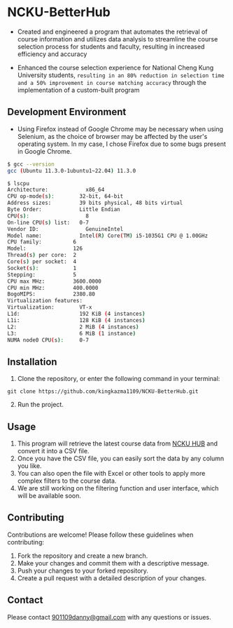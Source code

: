 # NCKU-BetterHub

- Created and engineered a program that automates the retrieval of course information and utilizes data analysis to streamline the course selection process for students and faculty, resulting in increased efficiency and accuracy

- Enhanced the course selection experience for National Cheng Kung University students, `resulting in an 80% reduction in selection time and a 50% improvement in course matching accuracy` through the implementation of a custom-built program

## Development Environment
- Using Firefox instead of Google Chrome may be necessary when using Selenium, as the choice of browser may be affected by the user's operating system. In my case, I chose Firefox due to some bugs present in Google Chrome.

```bash
$ gcc --version
gcc (Ubuntu 11.3.0-1ubuntu1~22.04) 11.3.0

$ lscpu
Architecture:            x86_64
CPU op-mode(s):        32-bit, 64-bit
Address sizes:         39 bits physical, 48 bits virtual
Byte Order:            Little Endian
CPU(s):                  8
On-line CPU(s) list:   0-7
Vendor ID:               GenuineIntel
Model name:            Intel(R) Core(TM) i5-1035G1 CPU @ 1.00GHz
CPU family:          6
Model:               126
Thread(s) per core:  2
Core(s) per socket:  4
Socket(s):           1
Stepping:            5
CPU max MHz:         3600.0000
CPU min MHz:         400.0000
BogoMIPS:            2380.80
Virtualization features: 
Virtualization:        VT-x
L1d:                   192 KiB (4 instances)
L1i:                   128 KiB (4 instances)
L2:                    2 MiB (4 instances)
L3:                    6 MiB (1 instance)
NUMA node0 CPU(s):     0-7
```

## Installation

1. Clone the repository, or enter the following command in your terminal:
```shell
git clone https://github.com/kingkazma1109/NCKU-BetterHub.git
```
2. Run the project.

## Usage
1. This program will retrieve the latest course data from [NCKU HUB](https://nckuhub.com/) and convert it into a CSV file. 
2. Once you have the CSV file, you can easily sort the data by any column you like. 
3. You can also open the file with Excel or other tools to apply more complex filters to the course data. 
4. We are still working on the filtering function and user interface, which will be available soon.


## Contributing
Contributions are welcome! Please follow these guidelines when contributing:

1. Fork the repository and create a new branch.
2. Make your changes and commit them with a descriptive message.
3. Push your changes to your forked repository.
4. Create a pull request with a detailed description of your changes.

## Contact
Please contact 901109danny@gmail.com with any questions or issues.
